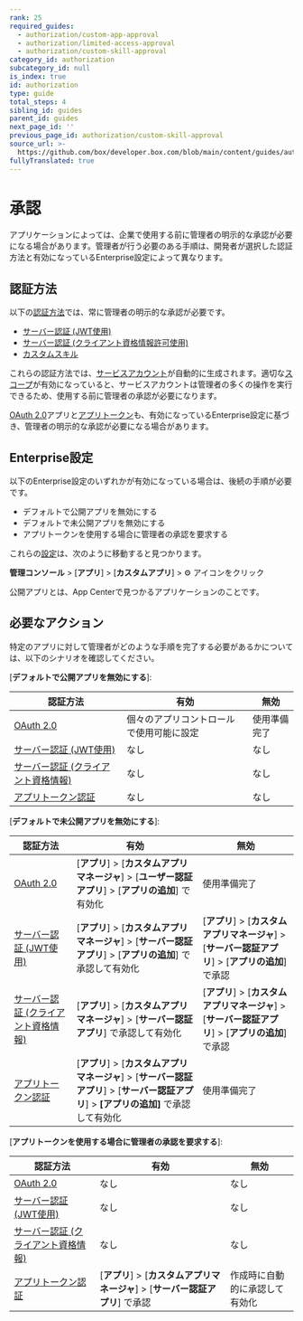```yaml
---
rank: 25
required_guides:
  - authorization/custom-app-approval
  - authorization/limited-access-approval
  - authorization/custom-skill-approval
category_id: authorization
subcategory_id: null
is_index: true
id: authorization
type: guide
total_steps: 4
sibling_id: guides
parent_id: guides
next_page_id: ''
previous_page_id: authorization/custom-skill-approval
source_url: >-
  https://github.com/box/developer.box.com/blob/main/content/guides/authorization/index.md
fullyTranslated: true
---
```

# 承認

アプリケーションによっては、企業で使用する前に管理者の明示的な承認が必要になる場合があります。管理者が行う必要のある手順は、開発者が選択した認証方法と有効になっているEnterprise設定によって異なります。

## 認証方法

以下の[認証方法][auth]では、常に管理者の明示的な承認が必要です。

* [サーバー認証 (JWT使用)][jwt]
* [サーバー認証 (クライアント資格情報許可使用)][cc]
* [カスタムスキル][skill]

これらの認証方法では、[サービスアカウント][sa]が自動的に生成されます。適切な[スコープ][scopes]が有効になっていると、サービスアカウントは管理者の多くの操作を実行できるため、使用する前に管理者の承認が必要になります。

[OAuth 2.0][oauth]アプリと[アプリトークン][apptoken]も、有効になっているEnterprise設定に基づき、管理者の明示的な承認が必要になる場合があります。

## Enterprise設定

以下のEnterprise設定のいずれかが有効になっている場合は、後続の手順が必要です。

* デフォルトで公開アプリを無効にする
* デフォルトで未公開アプリを無効にする
* アプリトークンを使用する場合に管理者の承認を要求する

これらの[設定][setting]は、次のように移動すると見つかります。

**管理コンソール** > \[**アプリ**] > \[**カスタムアプリ**] > ⚙ アイコンをクリック

<Message tip>

公開アプリとは、App Centerで見つかるアプリケーションのことです。

</Message>

## 必要なアクション

特定のアプリに対して管理者がどのような手順を完了する必要があるかについては、以下のシナリオを確認してください。

<!--alex ignore-->

\[**デフォルトで公開アプリを無効にする**]:

| 認証方法                      | 有効                   | 無効     |
| ------------------------- | -------------------- | ------ |
| [OAuth 2.0][standauth]    | 個々のアプリコントロールで使用可能に設定 | 使用準備完了 |
| [サーバー認証 (JWT使用)][jwt]     | なし                   | なし     |
| [サーバー認証 (クライアント資格情報)][cc] | なし                   | なし     |
| [アプリトークン認証][apptoken]     | なし                   | なし     |

\[**デフォルトで未公開アプリを無効にする**]:

| 認証方法                      | 有効                                                                                              | 無効                                                                      |
| ------------------------- | ----------------------------------------------------------------------------------------------- | ----------------------------------------------------------------------- |
| [OAuth 2.0][standauth]    | \[**アプリ**] > \[**カスタムアプリマネージャ**] > \[**ユーザー認証アプリ**] > \[**アプリの追加**] で有効化                        | 使用準備完了                                                                  |
| [サーバー認証 (JWT使用)][jwt]     | \[**アプリ**] > \[**カスタムアプリマネージャ**] > \[**サーバー認証アプリ**] > \[**アプリの追加**] で承認して有効化                    | \[**アプリ**] > \[**カスタムアプリマネージャ**] > \[**サーバー認証アプリ**] > \[**アプリの追加**] で承認 |
| [サーバー認証 (クライアント資格情報)][cc] | \[**アプリ**] > \[**カスタムアプリマネージャ**] > \[**サーバー認証アプリ**] で承認して有効化                                    | \[**アプリ**] > \[**カスタムアプリマネージャ**] > \[**サーバー認証アプリ**] > \[**アプリの追加**] で承認 |
| [アプリトークン認証][apptoken]     | \[**アプリ**] > \[**カスタムアプリマネージャ**] > \[**サーバー認証アプリ**] > \[**サーバー認証アプリ**] > **\[アプリの追加]** で承認して有効化 | 使用準備完了                                                                  |

\[**アプリトークンを使用する場合に管理者の承認を要求する**]:

| 認証方法                      | 有効                                                      | 無効              |
| ------------------------- | ------------------------------------------------------- | --------------- |
| [OAuth 2.0][standauth]    | なし                                                      | なし              |
| [サーバー認証 (JWT使用)][jwt]     | なし                                                      | なし              |
| [サーバー認証 (クライアント資格情報)][cc] | なし                                                      | なし              |
| [アプリトークン認証][apptoken]     | \[**アプリ**] > \[**カスタムアプリマネージャ**] > \[**サーバー認証アプリ**] で承認 | 作成時に自動的に承認して有効化 |

<!--alex enable-->

[auth]: g://authentication/select

<!-- i18n-enable localize-links -->

[setting]: https://support.box.com/hc/ja/articles/360044196653-カスタムアプリの管理

<!-- i18n-disable localize-links -->

[sa]: page://platform/user-types/#service-account

[scopes]: g://api-calls/permissions-and-errors/scopes

[ag]: g://applications/app-center

[standauth]: g://authentication/oauth2

[jwt]: g://authentication/jwt

[cc]: g://authentication/client-credentials

[apptoken]: g://authentication/app-token

[skill]: g://applications/app-types/custom-skills

[oauth]: g://authentication/oauth2